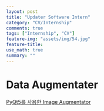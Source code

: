 ```yaml
---
layout: post
title: "Updater Software Intern"
category: "CV/Internship"
comments: true
tags: ["Internship", "CV"]
feature-img: "assets/img/54.jpg"
feature-title:
use_math: true
summary: ""
---
```


# Data Augmentater

[PyQt5를 사용한 Image Augmentator](https://github.com/wansook0316/data_augmentater)


